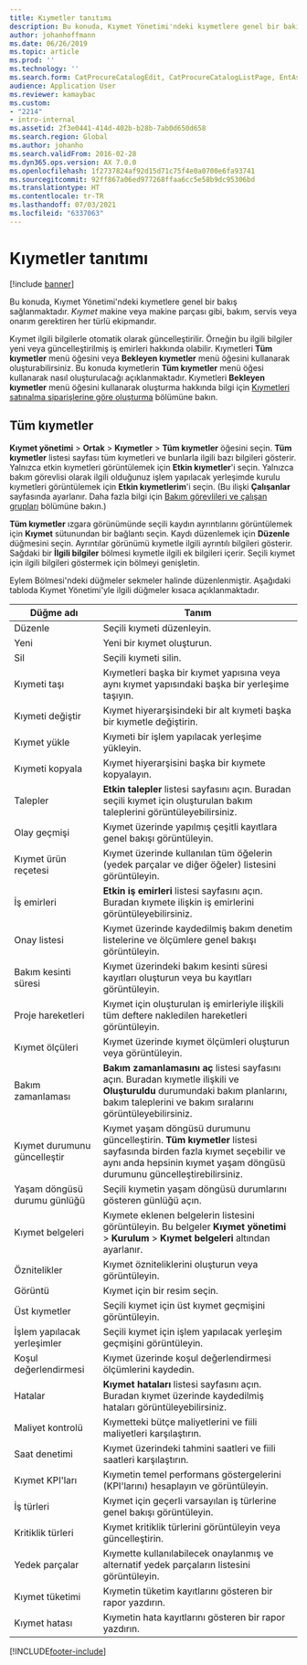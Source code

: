 ```yaml
---
title: Kıymetler tanıtımı
description: Bu konuda, Kıymet Yönetimi'ndeki kıymetlere genel bir bakış sağlanmaktadır.
author: johanhoffmann
ms.date: 06/26/2019
ms.topic: article
ms.prod: ''
ms.technology: ''
ms.search.form: CatProcureCatalogEdit, CatProcureCatalogListPage, EntAssetTimeline, EntAssetObjectTableLookup, EntAssetObjectTableParent, EntAssetObjectOverview, EntAssetObjectImage, EntAssetObjectTable, EntAssetLifecycleStateLog, EntAssetObjectWorkOrderActive, EntAssetObjectAttribute
audience: Application User
ms.reviewer: kamaybac
ms.custom:
- "2214"
- intro-internal
ms.assetid: 2f3e0441-414d-402b-b28b-7ab0d650d658
ms.search.region: Global
ms.author: johanho
ms.search.validFrom: 2016-02-28
ms.dyn365.ops.version: AX 7.0.0
ms.openlocfilehash: 1f2737824af92d15d71c75f4e0a0700e6fa93741
ms.sourcegitcommit: 92ff867a06ed977268ffaa6cc5e58b9dc95306bd
ms.translationtype: HT
ms.contentlocale: tr-TR
ms.lasthandoff: 07/03/2021
ms.locfileid: "6337063"
---
```

# <a name="introduction-to-assets"></a>Kıymetler tanıtımı

[!include [banner](../../includes/banner.md)]

 

Bu konuda, Kıymet Yönetimi'ndeki kıymetlere genel bir bakış sağlanmaktadır. *Kıymet* makine veya makine parçası gibi, bakım, servis veya onarım gerektiren her türlü ekipmandır.

Kıymet ilgili bilgilerle otomatik olarak güncelleştirilir. Örneğin bu ilgili bilgiler yeni veya güncelleştirilmiş iş emirleri hakkında olabilir. Kıymetleri **Tüm kıymetler** menü öğesini veya **Bekleyen kıymetler** menü öğesini kullanarak oluşturabilirsiniz. Bu konuda kıymetlerin **Tüm kıymetler** menü öğesi kullanarak nasıl oluşturulacağı açıklanmaktadır. Kıymetleri **Bekleyen kıymetler** menü öğesini kullanarak oluşturma hakkında bilgi için [Kıymetleri satınalma siparişlerine göre oluşturma](../objects/create-objects-based-on-purchase-orders.md) bölümüne bakın.

## <a name="all-assets"></a>Tüm kıymetler

**Kıymet yönetimi** \> **Ortak** \> **Kıymetler** \> **Tüm kıymetler** öğesini seçin. **Tüm kıymetler** listesi sayfası tüm kıymetleri ve bunlarla ilgili bazı bilgileri gösterir. Yalnızca etkin kıymetleri görüntülemek için **Etkin kıymetler**'i seçin. Yalnızca bakım görevlisi olarak ilgili olduğunuz işlem yapılacak yerleşimde kurulu kıymetleri görüntülemek için **Etkin kıymetlerim**'i seçin. (Bu ilişki **Çalışanlar** sayfasında ayarlanır. Daha fazla bilgi için [Bakım görevlileri ve çalışan grupları](../setup-for-objects/workers-and-worker-groups.md) bölümüne bakın.)

**Tüm kıymetler** ızgara görünümünde seçili kaydın ayrıntılarını görüntülemek için **Kıymet** sütunundan bir bağlantı seçin. Kaydı düzenlemek için **Düzenle** düğmesini seçin. Ayrıntılar görünümü kıymetle ilgili ayrıntılı bilgileri gösterir. Sağdaki bir **İlgili bilgiler** bölmesi kıymetle ilgili ek bilgileri içerir. Seçili kıymet için ilgili bilgileri göstermek için bölmeyi genişletin.

Eylem Bölmesi'ndeki düğmeler sekmeler halinde düzenlenmiştir. Aşağıdaki tabloda Kıymet Yönetimi'yle ilgili düğmeler kısaca açıklanmaktadır.

| Düğme adı          | Tanım                                                                                                                                                       |
|----------------------|-------------------------------------------------------------------------------------------------------------------------------------------------------------------|
| Düzenle                 | Seçili kıymeti düzenleyin.                                                                                                                                         |
| Yeni                  | Yeni bir kıymet oluşturun.                                                                                                                                                |
| Sil               | Seçili kıymeti silin.                                                                                                                                       |
| Kıymeti taşı           | Kıymetleri başka bir kıymet yapısına veya aynı kıymet yapısındaki başka bir yerleşime taşıyın.                                                                                         |
| Kıymeti değiştir        | Kıymet hiyerarşisindeki bir alt kıymeti başka bir kıymetle değiştirin.                                                                                                  |
| Kıymet yükle        | Kıymeti bir işlem yapılacak yerleşime yükleyin.                                                                                                                          |
| Kıymeti kopyala           | Kıymet hiyerarşisini başka bir kıymete kopyalayın.                                                                                                                          |
| Talepler             | **Etkin talepler** listesi sayfasını açın. Buradan seçili kıymet için oluşturulan bakım taleplerini görüntüleyebilirsiniz.                                                                         |
| Olay geçmişi        | Kıymet üzerinde yapılmış çeşitli kayıtlara genel bakışı görüntüleyin.                                                                                                         |
| Kıymet ürün reçetesi            | Kıymet üzerinde kullanılan tüm öğelerin (yedek parçalar ve diğer öğeler) listesini görüntüleyin.                                                                                  |
| İş emirleri          | **Etkin iş emirleri** listesi sayfasını açın. Buradan kıymete ilişkin iş emirlerini görüntüleyebilirsiniz.                                                                                        |
| Onay listesi            | Kıymet üzerinde kaydedilmiş bakım denetim listelerine ve ölçümlere genel bakışı görüntüleyin.                                                                                                 |
| Bakım kesinti süresi | Kıymet üzerindeki bakım kesinti süresi kayıtları oluşturun veya bu kayıtları görüntüleyin.                                                                                                       |
| Proje hareketleri | Kıymet için oluşturulan iş emirleriyle ilişkili tüm deftere nakledilen hareketleri görüntüleyin.                                                                                       |
| Kıymet ölçüleri       | Kıymet üzerinde kıymet ölçümleri oluşturun veya görüntüleyin.                                                                                                               |
| Bakım zamanlaması | **Bakım zamanlamasını aç** listesi sayfasını açın. Buradan kıymetle ilişkili ve **Oluşturuldu** durumundaki bakım planlarını, bakım taleplerini ve bakım sıralarını görüntüleyebilirsiniz. |
| Kıymet durumunu güncelleştir   | Kıymet yaşam döngüsü durumunu güncelleştirin. **Tüm kıymetler** listesi sayfasında birden fazla kıymet seçebilir ve aynı anda hepsinin kıymet yaşam döngüsü durumunu güncelleştirebilirsiniz.              |
| Yaşam döngüsü durumu günlüğü  | Seçili kıymetin yaşam döngüsü durumlarını gösteren günlüğü açın.                                                                                                                 |
| Kıymet belgeleri      | Kıymete eklenen belgelerin listesini görüntüleyin. Bu belgeler **Kıymet yönetimi** \> **Kurulum** \> **Kıymet belgeleri** altından ayarlanır.                 |
| Öznitelikler           | Kıymet özniteliklerini oluşturun veya görüntüleyin.                                                                                                                             |
| Görüntü                | Kıymet için bir resim seçin.                                                                                                                                   |
| Üst kıymetler        | Seçili kıymet için üst kıymet geçmişini görüntüleyin.                                                                                                                |
| İşlem yapılacak yerleşimler | Seçili kıymet için işlem yapılacak yerleşim geçmişini görüntüleyin.                                                                                                          |
| Koşul değerlendirmesi | Kıymet üzerinde koşul değerlendirmesi ölçümlerini kaydedin.                                                                                                         |
| Hatalar               | **Kıymet hataları** listesi sayfasını açın. Buradan kıymet üzerinde kaydedilmiş hataları görüntüleyebilirsiniz.                                                                                             |
| Maliyet kontrolü         | Kıymetteki bütçe maliyetlerini ve fiili maliyetleri karşılaştırın.                                                                                                              |
| Saat denetimi         | Kıymet üzerindeki tahmini saatleri ve fiili saatleri karşılaştırın.                                                                                                              |
| Kıymet KPI'ları           | Kıymetin temel performans göstergelerini (KPI'larını) hesaplayın ve görüntüleyin.                                                                                              |
| İş türleri            | Kıymet için geçerli varsayılan iş türlerine genel bakışı görüntüleyin.                                                                                                            |
| Kritiklik türleri    | Kıymet kritiklik türlerini görüntüleyin veya güncelleştirin.                                                                                                                              |
| Yedek parçalar          | Kıymette kullanılabilecek onaylanmış ve alternatif yedek parçaların listesini görüntüleyin.                                                                               |
| Kıymet tüketimi    | Kıymetin tüketim kayıtlarını gösteren bir rapor yazdırın.                                                                                                |
| Kıymet hatası          | Kıymetin hata kayıtlarını gösteren bir rapor yazdırın.                                                                                                      |


[!INCLUDE[footer-include](../../../includes/footer-banner.md)]